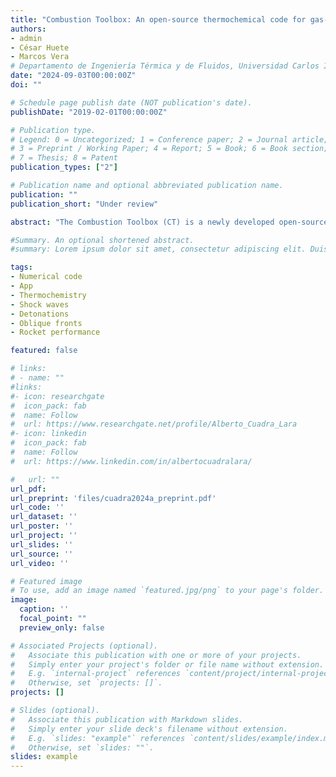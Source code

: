```yaml
---
title: "Combustion Toolbox: An open-source thermochemical code for gas- and condensed-phase problems involving chemical equilibrium"
authors:
- admin
- César Huete
- Marcos Vera
# Departamento de Ingeniería Térmica y de Fluidos, Universidad Carlos III de Madrid, 28911 Leganés, Spain
date: "2024-09-03T00:00:00Z"
doi: ""

# Schedule page publish date (NOT publication's date).
publishDate: "2019-02-01T00:00:00Z"

# Publication type.
# Legend: 0 = Uncategorized; 1 = Conference paper; 2 = Journal article;
# 3 = Preprint / Working Paper; 4 = Report; 5 = Book; 6 = Book section;
# 7 = Thesis; 8 = Patent
publication_types: ["2"]

# Publication name and optional abbreviated publication name.
publication: ""
publication_short: "Under review"

abstract: "The Combustion Toolbox (CT) is a newly developed open-source thermochemical code designed to solve problems involving chemical equilibrium for both gas- and condensed-phase species. The kernel of the code is based on the theoretical framework set forth by NASA's computer program CEA (Chemical Equilibrium with Applications) while incorporating new algorithms that significantly improve both convergence rate and robustness. The thermochemical properties are computed under the ideal gas approximation using an up-to-date version of NASA's 9-coefficient polynomial fits. These fits use the Third Millennium database, which includes the available values from Active Thermochemical Tables. Combustion Toolbox is programmed in MATLAB with an object-oriented architecture composed of three main modules: CT-EQUIL, CT-SD, and CT-ROCKET. The kernel module, CT-EQUIL, minimizes the Gibbs/Helmholtz free energy of the system using the technique of Lagrange multipliers combined with a multidimensional Newton-Raphson method, upon the condition that two state functions are used to define the mixture properties (e.g., enthalpy and pressure). CT-SD solves processes involving strong changes in dynamic pressure, such as steady shock and detonation waves under normal and oblique incidence angles. Finally, CT-ROCKET estimates rocket engine performance under highly idealized conditions. The new tool is equipped with a versatile Graphical User Interface and has been successfully used for teaching and research activities over the last four years. Results are in excellent agreement with CEA, Cantera within Caltech's Shock and Detonation Toolbox (SD-Toolbox), and the Thermochemical Equilibrium Abundances (TEA) code. CT is available under an open-source GPLv3 license via GitHub https://github.com/CombustionToolbox/combustion_toolbox, and its documentation can be found in https://combustion-toolbox-website.readthedocs.io."

#Summary. An optional shortened abstract.
#summary: Lorem ipsum dolor sit amet, consectetur adipiscing elit. Duis posuere tellus ac convallis placerat. Proin tincidunt magna sed ex sollicitudin condimentum.

tags:
- Numerical code
- App
- Thermochemistry
- Shock waves
- Detonations
- Oblique fronts
- Rocket performance

featured: false

# links:
# - name: ""
#links:
#- icon: researchgate
#  icon_pack: fab
#  name: Follow
#  url: https://www.researchgate.net/profile/Alberto_Cuadra_Lara
#- icon: linkedin
#  icon_pack: fab
#  name: Follow
#  url: https://www.linkedin.com/in/albertocuadralara/

#   url: ""
url_pdf:
url_preprint: 'files/cuadra2024a_preprint.pdf'
url_code: ''
url_dataset: ''
url_poster: ''
url_project: ''
url_slides: ''
url_source: ''
url_video: ''

# Featured image
# To use, add an image named `featured.jpg/png` to your page's folder. 
image:
  caption: ''
  focal_point: ""
  preview_only: false

# Associated Projects (optional).
#   Associate this publication with one or more of your projects.
#   Simply enter your project's folder or file name without extension.
#   E.g. `internal-project` references `content/project/internal-project/index.md`.
#   Otherwise, set `projects: []`.
projects: []

# Slides (optional).
#   Associate this publication with Markdown slides.
#   Simply enter your slide deck's filename without extension.
#   E.g. `slides: "example"` references `content/slides/example/index.md`.
#   Otherwise, set `slides: ""`.
slides: example
---
```


